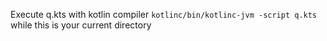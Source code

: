 Execute q.kts with kotlin compiler `kotlinc/bin/kotlinc-jvm -script q.kts` while this is your current directory
